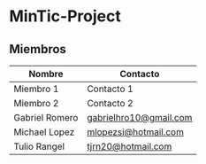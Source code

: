 # MinTic-Project

## Miembros

|   Nombre    |       Contacto      |
| --------    | -----------      |
|   Miembro 1      |      Contacto 1    |
|   Miembro 2    | Contacto 2 |
|   Gabriel Romero    |     gabrielhro10@gmail.com   |
|  Michael Lopez |   mlopezsi@hotmail.com  |
|   Tulio Rangel   |  tjrn20@hotmail.com  |
